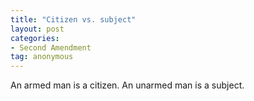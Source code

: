 ```yaml
---
title: "Citizen vs. subject"
layout: post
categories:
- Second Amendment
tag: anonymous
---
```


An armed man is a citizen. An unarmed man is a subject.
